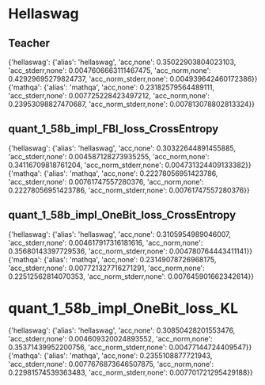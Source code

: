# Hellaswag

## Teacher

{'hellaswag': {'alias': 'hellaswag', 'acc,none': 0.35022903804023103, 'acc_stderr,none': 0.0047606663111467475, 'acc_norm,none': 0.42929695279824737, 'acc_norm_stderr,none': 0.004939642460172386}}
{'mathqa': {'alias': 'mathqa', 'acc,none': 0.23182579564489111, 'acc_stderr,none': 0.007725228423497212, 'acc_norm,none': 0.23953098827470687, 'acc_norm_stderr,none': 0.007813078802813324}}

## quant_1_58b_impl_FBI_loss_CrossEntropy

{'hellaswag': {'alias': 'hellaswag', 'acc,none': 0.30322644891455885, 'acc_stderr,none': 0.004587128273935255, 'acc_norm,none': 0.34116709818761204, 'acc_norm_stderr,none': 0.004731324409133382}}
{'mathqa': {'alias': 'mathqa', 'acc,none': 0.22278056951423786, 'acc_stderr,none': 0.00761747557280376, 'acc_norm,none': 0.22278056951423786, 'acc_norm_stderr,none': 0.00761747557280376}}

## quant_1_58b_impl_OneBit_loss_CrossEntropy

{'hellaswag': {'alias': 'hellaswag', 'acc,none': 0.3105954989046007, 'acc_stderr,none': 0.004617917316181616, 'acc_norm,none': 0.35680143397729536, 'acc_norm_stderr,none': 0.004780764443411141}}
{'mathqa': {'alias': 'mathqa', 'acc,none': 0.23149078726968175, 'acc_stderr,none': 0.007721327716271291, 'acc_norm,none': 0.22512562814070353, 'acc_norm_stderr,none': 0.007645901662342614}}

# quant_1_58b_impl_OneBit_loss_KL

{'hellaswag': {'alias': 'hellaswag', 'acc,none': 0.30850428201553476, 'acc_stderr,none': 0.004609320024893552, 'acc_norm,none': 0.35371439952200756, 'acc_norm_stderr,none': 0.00477144724409547}}
{'mathqa': {'alias': 'mathqa', 'acc,none': 0.2355108877721943, 'acc_stderr,none': 0.0077676873646507875, 'acc_norm,none': 0.22981574539363483, 'acc_norm_stderr,none': 0.007701721295429188}}